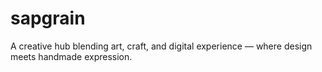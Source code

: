 # sapgrain
A creative hub blending art, craft, and digital experience — where design meets handmade expression.
